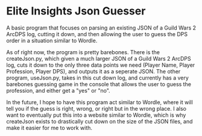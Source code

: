 # Elite Insights Json Guesser
A basic program that focuses on parsing an existing JSON of a Guild Wars 2 ArcDPS log, cutting it down, and then allowing the user to guess the DPS order in a situation similar to Wordle.

As of right now, the program is pretty barebones. There is the createJson.py, which given a much larger JSON of a Guild Wars 2 ArcDPS log, cuts it down to the only three data points we need (Player Name, Player Profession, Player DPS), and outputs it as a seperate JSON. The other program, useJson.py, takes in this cut down log, and currently has a very barebones guessing game in the console that allows the user to guess the profession, and either get a "yes" or "no".

In the future, I hope to have this program act similar to Wordle, where it will tell you if the guess is right, wrong, or right but in the wrong place. I also want to eventually put this into a website similar to Wordle, which is why createJson exists to drastically cut down on the size of the JSON files, and make it easier for me to work with.

